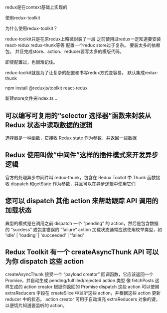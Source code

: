 # 

redux是在context基础上实现的


使用redux-toolkit

为什么使用redux-toolkit？

redux-toolkit只是在原redux上略微封装了一层
之前使用过redux一定知道要安装react-redux redux-thunk等等
配置一个redux store过于复杂。
要装太多的依赖包。
并且完成store、action、reducer要写太多的模版代码。

即使配置过，也很难记住。

redux-toolkit就是为了让复杂的配置和书写redux方式变容易。
默认集成redux-thunk

npm install @reduxjs/toolkit react-redux

新建store文件夹index.ts
..




## 可以编写可复用的“selector 选择器”函数来封装从 Redux 状态中读取数据的逻辑
选择器是一种函数，它接收 Redux state 作为参数，并返回一些数据
## Redux 使用叫做“中间件”这样的插件模式来开发异步逻辑
官方的处理异步中间件叫 redux-thunk，包含在 Redux Toolkit 中
Thunk 函数接收 dispatch 和getState 作为参数，并且可以在异步逻辑中使用它们
## 您可以 dispatch 其他 action 来帮助跟踪 API 调用的加载状态
典型的模式是在调用之前 dispatch 一个 "pending" 的 action，然后是包含数据的 “sucdess” 或包含错误的 “failure” action
加载状态通常应该使用枚举类型，如 'idle' | 'loading' | 'succeeded' | 'failed'
## Redux Toolkit 有一个 createAsyncThunk API 可以为你 dispatch 这些 action
createAsyncThunk 接受一个 “payload creator” 回调函数，它应该返回一个 Promise，并自动生成 pending/fulfilled/rejected action 类型
像 fetchPosts 这样生成的 action creator 根据你返回的 Promise dispatch 这些 action
可以使用 extraReducers 字段在 createSlice 中监听这些 action，并根据这些 action 更新 reducer 中的状态。
action creator 可用于自动填充 extraReducers 对象的键，以便切片知道要监听的 action。